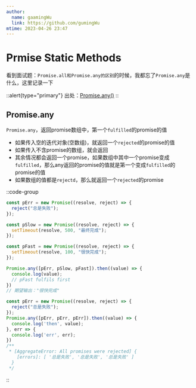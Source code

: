 ```yaml
---
author:
  name: gaamingWu
  link: https://github.com/gumingWu
mtime: 2023-04-26 23:47
---
```


# Prmise Static Methods

看到面试题：`Promise.all和Promise.any的区别`的时候，我都忘了`Promise.any`是什么，这里记录一下

::alert{type="primary"}
出处：[Promise.any()](https://developer.mozilla.org/zh-CN/docs/Web/JavaScript/Reference/Global_Objects/Promise/any)
::

## Promise.any

`Promise.any`，返回promise数组中，第一个`fulfilled`的promise的值

- 如果传入空的迭代对象(空数组)，就返回一个`rejected`的promise的值
- 如果传入不含promise的数组，就会返回
- 其余情况都会返回一个promise，如果数组中其中一个promise变成`fulfilled`，那么any返回的promise的值就是第一个变成`fulfilled`的promise的值
- 如果数组的值都是`rejectd`，那么就返回一个`rejected`的promise

::code-group
```js [有fulfilled]
const pErr = new Promise((resolve, reject) => {
  reject("总是失败");
});

const pSlow = new Promise((resolve, reject) => {
  setTimeout(resolve, 500, "最终完成");
});

const pFast = new Promise((resolve, reject) => {
  setTimeout(resolve, 100, "很快完成");
});

Promise.any([pErr, pSlow, pFast]).then((value) => {
  console.log(value);
  // pFast fulfils first
})
// 期望输出："很快完成"
```

```js [全rejected]
const pErr = new Promise((resolve, reject) => {
  reject("总是失败");
});
Promise.any([pErr, pErr, pErr]).then((value) => {
  console.log('then', value);
}, err => {
  console.log('err', err);
})
/**
 * [AggregateError: All promises were rejected] {
    [errors]: [ '总是失败', '总是失败', '总是失败' ]
  }
 */
```
::